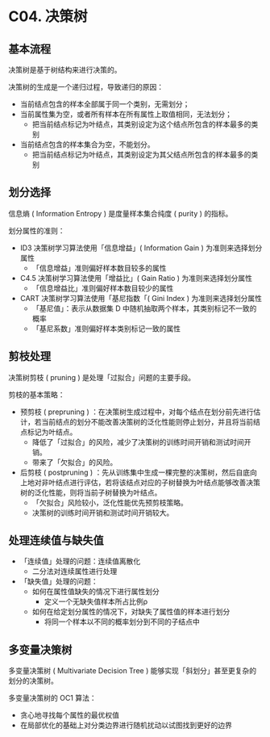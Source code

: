 # C04. 决策树

## 基本流程

决策树是基于树结构来进行决策的。

决策树的生成是一个递归过程，导致递归的原因：

-   当前结点包含的样本全部属于同一个类别，无需划分；
-   当前属性集为空，或者所有样本在所有属性上取值相同，无法划分；
    -   把当前结点标记为叶结点，其类别设定为这个结点所包含的样本最多的类别
-   当前结点包含的样本集合为空，不能划分。
    -   把当前结点标记为叶结点，其类别设定为其父结点所包含的样本最多的类别

## 划分选择

信息熵 ( Information Entropy ) 是度量样本集合纯度 ( purity ) 的指标。

划分属性的准则：

-   ID3 决策树学习算法使用「信息增益」( Information Gain ) 为准则来选择划分属性
    -   「信息增益」准则偏好样本数目较多的属性
-   C4.5 决策树学习算法使用「增益比」( Gain Ratio ) 为准则来选择划分属性
    -   「信息增益比」准则偏好样本数目较少的属性
-   CART 决策树学习算法使用「基尼指数「( Gini Index ) 为准则来选择划分属性
    -   「基尼值」：表示从数据集 D 中随机抽取两个样本，其类别标记不一致的概率
    -   「基尼系数」准则偏好样本类别标记一致的属性

## 剪枝处理

决策树剪枝 ( pruning ) 是处理「过拟合」问题的主要手段。

剪枝的基本策略：

-   预剪枝 ( prepruning ) ：在决策树生成过程中，对每个结点在划分前先进行估计，若当前结点的划分不能改善决策树的泛化性能则停止划分，并且将当前结点标记为叶结点。
    -   降低了「过拟合」的风险，减少了决策树的训练时间开销和测试时间开销。
    -   带来了「欠拟合」的风险。
-   后剪枝 ( postpruning ) ：先从训练集中生成一棵完整的决策树，然后自底向上地对非叶结点进行评估，若将该结点对应的子树替换为叶结点能够改善决策树的泛化性能，则将当前子树替换为叶结点。
    -   「欠拟合」风险较小，泛化性能优先预剪枝策略。
    -   决策树的训练时间开销和测试时间开销较大。

## 处理连续值与缺失值

-   「连续值」处理的问题：连续值离散化
    -   二分法对连续属性进行处理
-   「缺失值」处理的问题：
    -   如何在属性值缺失的情况下进行属性划分
        -   定义一个无缺失值样本所占比例ρ
    -   如何在给定划分属性的情况下，对缺失了属性值的样本进行划分
        -   将同一个样本以不同的概率划分到不同的子结点中

## 多变量决策树

多变量决策树 ( Multivariate Decision
Tree ) 能够实现「斜划分」甚至更复杂的划分的决策树。

多变量决策树的 OC1 算法：

-   贪心地寻找每个属性的最优权值
-   在局部优化的基础上对分类边界进行随机扰动以试图找到更好的边界
